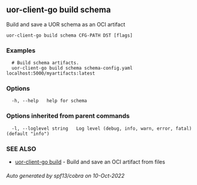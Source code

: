 ## uor-client-go build schema

Build and save a UOR schema as an OCI artifact

```
uor-client-go build schema CFG-PATH DST [flags]
```

### Examples

```
  # Build schema artifacts.
  uor-client-go build schema schema-config.yaml localhost:5000/myartifacts:latest
```

### Options

```
  -h, --help   help for schema
```

### Options inherited from parent commands

```
  -l, --loglevel string   Log level (debug, info, warn, error, fatal) (default "info")
```

### SEE ALSO

* [uor-client-go build](uor-client-go_build.md)	 - Build and save an OCI artifact from files

###### Auto generated by spf13/cobra on 10-Oct-2022
